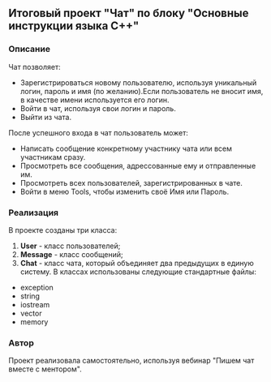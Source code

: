 ﻿## Итоговый проект "Чат" по блоку "Основные инструкции языка C++"
### Описание
Чат позволяет:
- Зарегистрироваться новому пользователю, используя уникальный логин, пароль и имя (по желанию).Если пользователь не вносит имя, в качестве имени используется его логин.
- Войти в чат, используя свои логин и пароль.
- Выйти из чата.

После успешного входа в чат пользователь может:
- Написать сообщение конкретному участнику чата или всем участникам сразу.
- Просмотреть все сообщения, адрессованные ему и отправленные им.
- Просмотреть всех пользователей, зарегистрированных в чате.
- Войти в меню Tools, чтобы изменить своё Имя или Пароль.

### Реализация
В проекте созданы три класса:
1. **User** - класс пользователей;
2. **Message** - класс сообщений;
3. **Chat** - класс чата, который объединяет два предыдущих в единую систему.
В классах использованы следующие стандартные файлы:
- exception
- string
- iostream
- vector
- memory

### Автор
Проект реализовала самостоятельно, используя вебинар "Пишем чат вместе с ментором".

